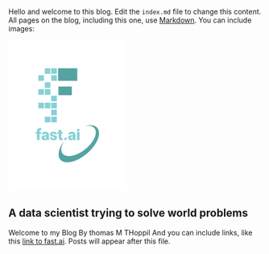 Hello and welcome to this blog. Edit the `index.md` file to change this content. All pages on the blog, including this one, use [Markdown](https://guides.github.com/features/mastering-markdown/). You can include images:

![Image of fast.ai logo](images/logo.png)

## A data scientist trying to solve world problems
Welcome to my Blog By thomas M THoppil
And you can include links, like this [link to fast.ai](https://www.fast.ai). Posts will appear after this file. 
